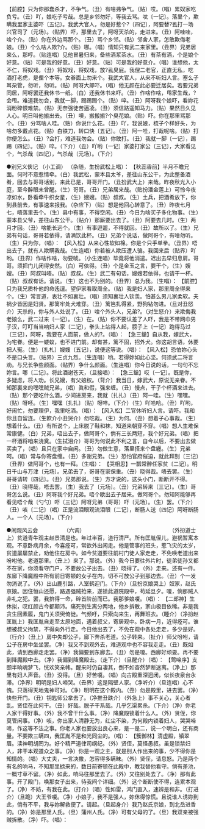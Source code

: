 <!-- { "loadSidebar": true } -->
【前腔】只为你那蠢杀才，不争气。（丑）有啥弗争气。（贴）哎。（唱）累奴家吃负亏。（丑）吖，娘吃子亏哉。总是乡邻勿好，等我去骂。呔〔一记〕。落里个，欺瞒我里家主婆吓〔五记〕。我武大官人，勿是好惹个?〔四记〕，阿要替?厾打一场兴官司了〔元场〕。（贴界）吓，那里去了，阿呀天杀的，走进来。（丑）阿哇哇，啥个介。（贴）你在外边骂那个。（丑）骂个乡邻。（贴）邻舍人家，怎敢欺侮老娘。（丑）个么啥人欺?介。（贴）哪。（唱）情知只有武二来家里。（丑界）兄弟居来么，那哼。（贴连唱）见他冒暑归来，备些酒浆茶水。（丑）有茶有酒，个是娘个好意。（贴）可是我的好意。（丑）好意。（贴）可是我的好意介。（唱）谁想他，太不仁，将奴戏。（丑）将奴戏，将奴戏，放?厾臭屁。我俚二老官，正直无私，吃酒打老虎，是俚个本等。女眷面上勿来个。我武大官人，从来不听妇人言。塞么子耳朶管，勿听，勿听。（贴）阿呀大郞吓。（唱）他无颜在此必要迁居矣。若要兄弟同居，阿呀罢还我休书一纸。（白）还我休书来吓。（丑）作啥作啥，甩家生哉，?会甩。难道我勿会，我就一脚，踢踢踢个。（贴）啐。（丑）阿呀我个娘吓，看妳花消粉碎恨难禁。（贴）无奈强徒苦逼凌。（丑）须信路遥知马力。（贴）果然日久见人心。明日叫他搬出去。（丑）噢，搬搬搬?个臭花娘。（贴）吓。你在那里骂那个。（丑）分骂啥人哇。（贴）你说什么花。（丑）吖，我说娘，梳子个样好头，为啥勿多戴点花。（贴）白铁刀，转口快〔五记〕。（丑）阿一哇，打哉呢啥。（贴）打你便怎么。（丑）?会打，难道我勿会。（贴）你敢打。（丑）我就一脚〔一记〕，踢踢〔四记〕。（贴）啐。（下介）（丑）吖哟〔一记〕家婆打家公〔三记〕，大家看见个，气杀哉〔四记〕，气杀哉〔元场〕。（下介） 











●别兄义侠记 （小工调） 
（杂随，生扮武松上唱）： 
【秋蕊香前】半月不瞻兄面。何时不意惹情牵。（白）我武松，蒙本县太爷，差往山东公干，为此整备酒肴，回去与哥哥话别，来此已是，哥哥开门。（丑扮武大上）来哉。昨夜秋光入小庭，至今醉眼未曾醒。（生）哥哥。（丑）兄弟居来哉。（贴扮潘金莲上）可怜今夜凉如水，卧看牵牛织女星，（生）嫂嫂。（贴）叔叔。（生）土兵，把酒肴放下，你到县前去，有事速来报我。（杂应下）（贴）想是他回心转意了。（丑）昨夜七月七，唔落里去个。（生）县中有事，不得空闲。（丑）今日为啥买子多化物事。（生）蒙本县父爷，差往山东公干。（贴介）那厮要出去了。（丑）阿要去几时。（生）两月才回。（丑）啥能长远个。（生）有事逗遛，不得就回。（丑）故所以了。（生）兄弟有句话，哥哥若依得，请满饮此杯。（丑）兄弟个说话，做阿哥个，有啥勿听。（生）只为你，（唱）： 
【风入松】从来心性软如棉。你是个只手单拳。（丑界）唔出去子，就有人欺瞒我哉。（生连唱）你若被人欺压遭人骗。我回来后（贴界）吖哟。（丑界）作啥作啥，勿要唬。（小生连唱）毕竟将他消遣。迟出去早归息肩。哥哥。须把门儿闭得安然。（白）可依得。（丑）个是金玉之言，要干个，（生）嫂嫂。（丑）阿叔叫唔。（贴）叔叔。（生）武二有句话，嫂嫂若依得，也请干一杯。（贴）叔叔有话。请说。（生）这也不为别的。（丑界）总为我。（生唱）： 
【前腔】只为我兄质朴他的命迍邅。望伊家看取周全。（贴）我是妇人家，那里周全得来个。（生）常言道，表壮不如裏壮。（唱）须知裏壮人钦羡。怕甚么男儿家柔软。夫祸少皆因是妇贤。那篱牢处犬难穿。（丑）篱笆扎得紧，野狗钻勿进。（旦对丑怒介）天杀的，你与外人处说了。（丑）啥个外头人，兄弟?。（对生怒介）来欺侮我老娘么，武二过来〔一记〕。（生）在。（贴）你不要认差了人吓，我是不带网巾男子汉，叮叮当当响妇人家〔二记〕，拳头上站得人起，膀子上〔一记〕跑得马过〔三记〕，阿呀，我要在人面前，做人的?。（唱）： 
【急三鎗】自从我，嫁武大，为宅眷。便是一蝼蚁，也不进门前。却有甚，篱不固，招外犬。你这胡言语，休要把人寃。（生）〔扎札〕嫂嫂〔五记〕，说便这等说。（唱）： 
【风入松】恐怕妳心头不是口头言。（贴界）三贞九烈。（生连唱）哟。若得妳如此心坚。何须武二将言劝。与兄长争些颜面。（贴界）争什么颜面。（生连唱）你今日说的话，一句句不忘妳言。哪〔二记〕。将此酒谢苍天，（旦接唱）： 
【急三鎗】哎〔一记〕。旣是你，多疑虑，将人劝。长兄嫂，有父娘权。（背介）我当日，嫁武大，原说无亲眷。不知那裏来的嘿嘿贼兄弟，（唱）眞和假，强来缠。（丑）慢点，干子个杯酒来进去。（贴）那个要吃什么酒，少间进房来，我就〔扎扎〕（丑）阿一哇。（生）嘿嘿。（贴）呀呸。（生）嘿嘿〔扎扎〕（贴）呀啐。（下介）（生）吖哈哈。（丑）吖哟，好闹忙，勿要理伊，我里吃酒。（唱）： 
【风入松】二官休听妇人言。请吓。我和你且自留连。（生飮介小丑哭介）勿吃哉。（生）为何。（丑）想着子心事哉。（生）想着什么。（丑）有所说个，上床脱了鞋和袜，知道来朝穿不穿。（唱）想人生难保常康健。（白）兄弟，唔出去子，做阿哥个，倘有三长两短，我个好兄弟。（唱）把一杯酒将咱来浇奠。（生拭泪介）哥哥为何说此不利之言，自今以后，不要出去做买卖了，（唱）且只在家中自闲。（丑）勿做生意，落里搭来个盘纒。（生）兄弟呵。（唱）常与你寄盘缠。（丑）多谢兄弟。（生）恐怕官府催迫，就此拜别〔三记〕（丑界）做阿哥个，也有一拜。（生唱）： 
【哭相思】一瓢常醉任家贫〔二记〕。明日千山与万津〔元场〕。兄弟去了，哥哥在家保重。（丑）晓得哉。唔去罢。（生）哥哥请转〔四记〕。（丑）兄弟那说。（生）方才说的，这头小门，断断开不得。（丑）晓得哉，唔去罢。（生）我去了〔元场〕。（丑）兄弟转来〔三记〕。（生）哥哥怎么说。（丑）阿呀我个好兄弟。唔个歇出去子居来。做阿哥个。勿知阿能够再看见唔个哉〔勺勺〕吓〔三记〕阿呀兄弟（哥哥）吓〔元场〕。（生）罢。（下介）（丑）咳〔二记〕（唱）正是流泪眼观流泪眼〔二记〕，断肠人送〔四记〕阿呀断肠人。一个人〔元场〕。（下介） 






●闹观风云会 　　　　　（六调）　　　　　　　　　　　　　　　　 
（外扮道士上）贫道青牛观主赵景清是也。年过半百，道行清严。所有匡胤侄儿，避祸暂寓本观。不意卧病月余，今喜痊可，常欲外出闲走。他是管事的班头，惹飞灾的太岁，贫道屡屡禁止，劝他住在房中。如今贫道要往前村门徒人家走走，不免唤老道出来吩咐他。老道那里。（丑上）来了。那说。（外）我今日要往外片时，徒弟徒孙又都不在家，你须看守门户，不要放公子出去。（丑）晓得了。（外）走来。还有一件。东廊下降魔殿中所有前日寄顿的女子在内，切不可放公子到那边去。（丑）个一发勿消说了。（外）出山鹿引路，人室鹤迎门。（下介）（旦扮京娘哭上）奴家，赵氏京娘。因住恒山还愿，路遇强贼抢来，遂锁此道院殿中，苟延旦夕。嗄，倘那贼人非礼之犯。罢，我拚得一命，碎首阶前而已。我那爹娘嗄。（唱）： 
【二郎神】生休拟，叹红颜古今都颠沛。痛死别生离分两地，他乡拆散，家山极目依稀。非是我贪生回素履，鬼门关须臾倚徙。气频吁，只索向来生，再舞班衣。（睡介）（净扮赵匡胤上）我匡胤自走至太原地面，遇着叔父，寄居观中。卧病一月，近得痊可。谁想被叔父拘禁，不得向外行走。今日他出去了，不免在观中各处走走，多少是好。（行介）（丑上）房中失却公子，廊下奔杀老道。公子转来。（扯介）师父吩咐，请公子在房中坐坐罢。（净）我又不到观外去，难道观中也不容我走走。（丑）既如此，请到西廊走走罢。（净）我偏要到东廊去。（丑）勿是嗄。西廊好顽耍。再不要到降魔殿中去。（净）我偏到降魔殿去。（走下介）（旦醒介）（唱）： 
【莺啼序】支颐半晌魂梦飞，恍欢笑亲帏。醒来时仍自凄其，倒不如杳然梦断迷离。（净上）那里有妇人声音。（丑）没得。（旦）好苦嗄。（唱）向古殿重深迥闭，似长夜泉台永滞。（净界）明明是妇人啼哭。（丑界）这是隔壁人家。（净听介）（旦连唱）心不愧。只落得天地鬼神可对。（净）明明在这个殿内。（丑）勿是殿里，进去罢。（净）快些开门。（丑）钥匙师公拿去了。（净推丑跌介）（外急上）事不关心，关心者乱。贤侄在此何干。（丑）好哉。脱子干系哉。几乎乞渠累杀。（下介）（净）你老人家干得好事。（外）我不曾干什么事。（净）降魔殿锁着什么人。（外）贤侄，你莫管闲事。（净）咳，你出家人清静无为，红尘不染，为何殿内锁着妇人，哭哭啼啼，作这等不法之事。你老人家也要放出良心来，是一是二，说一个明白，还有商量。不要欺三瞒四，我匡胤不是和光同尘的。（唱）： 
【簇御林】清虚殿，镇翠眉。渎神明胡罔为。好个精严道律司纲纪。（外）贤侄，莫怪愚叔。虽是锁禁妇人，非干本观道众之事。（净）你是一观之主，就是别人作出来的事，少不得你是知情的。（唱）大丈夫，一言决撒，怎容得多瞒昧。（外）贤侄，请息怒。乃是两个有名的响马，不知那里掳来的，数日前寄顿在此殿中，教我替他看守。倘有差池，一概寸草不留。（净）如此，响马往那里去了。（外）又往别处去了。（净）那有此事。开了殿门，唤那女子出来，待我间个详细。（外）这个断断使不得，连累本观了。（净）不妨，有我在此。（打介）（唱）性如雷，鸿门直入，速辨是和非。（打进介）（旦跪）大王爷嗄。（净）小娘子，我不是强人，妳休得惊慌。且说谁人诱妳到此，倘有不平，我与妳解救便了。请起。（旦起身介）我乃赵氏京娘，到北岳进香的。（净）妳是那里人氏。（旦）蒲州人氏。（净）可有父母的了。（旦）我双亲被强贼拆散。（净）吓。（唱）： 
